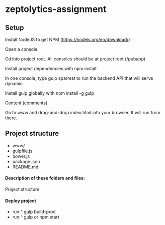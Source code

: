 # zeptolytics-assignment

## Setup
Install NodeJS to get NPM (https://nodejs.org/en/download/)

Open a console

Cd into project root. All consoles should be at project root (/pubapp)

Install project dependencies with npm install

In one console, type gulp sparrest to run the backend API that will serve dynamic

Install gulp globally with npm install -g gulp

Content (comments)

Go to www and drag-and-drop index.html into your browser. It will run from there.


## Project structure

* www/
* gulpfile.js
* bower.js
* package.json
* README.md

#### Description of these folders and files:

Project structure

#### Deploy project

* run ^ gulp build-prod
* run ^ gulp or npm start